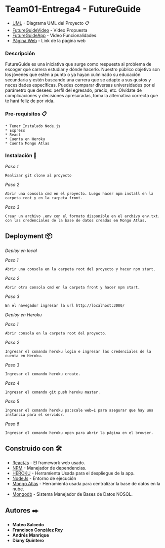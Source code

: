 # Team01-Entrega4 - FutureGuide

* [UML](https://) - Diagrama UML del Proyecto 📋
* [FutureGuideVideo](https://www.youtube.com/watch?v=VshXXhN3a8k) - Video Propuesta
* [FutureGuideApp](https://) - Video Funcionalidades
* [Página Web](http://) - Link de la página web

### Descripción

FutureGuide es una iniciativa que surge como respuesta al problema de escoger qué carrera estudiar y dónde hacerlo. Nuestro público objetivo son  los jóvenes que estén a punto o ya hayan culminado su educación secundaria y estén buscando una carrera que se adapte a sus gustos y necesidades específicas. Puedes comparar diversas universidades por el parámetro que desees: perfil del egresado, precio, etc. Olvídate de complicaciones y decisiones apresuradas, toma la alternativa correcta que te hará feliz de por vida.


### Pre-requisitos 📋
```
* Tener Instalado Node.js
* Express
* React
* Cuenta en Heroku
* Cuenta Mongo Atlas
```

### Instalación 🔧
_Paso 1_

```
Realizar git clone al proyecto
```

_Paso 2_

```
Abrir una consola cmd en el proyecto. Luego hacer npm install en la carpeta root y en la carpeta front.
```
_Paso 3_

```
Crear un archivo .env con el formato disponible en el archivo env.txt. con las credenciales de la base de datos creadas en Mongo Atlas.
```

## Deployment 📦

_Deploy en local_

_Paso 1_

```
Abrir una consola en la carpeta root del proyecto y hacer npm start.
```

_Paso 2_

```
Abrir otra consola cmd en la carpeta front y hacer npm start.
```
_Paso 3_

```
En el navegador ingresar la url http://localhost:3000/
```

_Deploy en Heroku_

_Paso 1_

```
Abrir consola en la carpeta root del proyecto.
```
_Paso 2_

```
Ingresar el comando heroku login e ingresar las credenciales de la cuenta en Heroku.
```
_Paso 3_

```
Ingresar el comando heroku create.
```
_Paso 4_

```
Ingresar el comando git push heroku master.
```
_Paso 5_

```
Ingresar el comando heroku ps:scale web=1 para asegurar que hay una instancia para el servidor.
```
_Paso 6_

```
Ingresar el comando heroku open para abrir la página en el browser.
```

## Construido con 🛠️

* [ReactJs](https://es.reactjs.org/) - El framework web usado.
* [NPM](https://www.npmjs.com/) - Manejador de dependencias.
* [HEROKU](https://www.heroku.com) - Herramienta Usada para el despliegue de la app.
* [NodeJs](https://nodejs.org/es/) - Entorno de ejecución
* [Mongo Atlas](https://www.mongodb.com/cloud/atlas) - Herramienta usada para centralizar la base de datos en la nube.
* [Mongodb](https://www.mongodb.com/es) - Sistema Manejador de Bases de Datos NOSQL.

## Autores ✒️

* **Mateo Salcedo** 
* **Francisco González Rey** 
* **Andrés Manrique** 
* **Diany Quintero**
